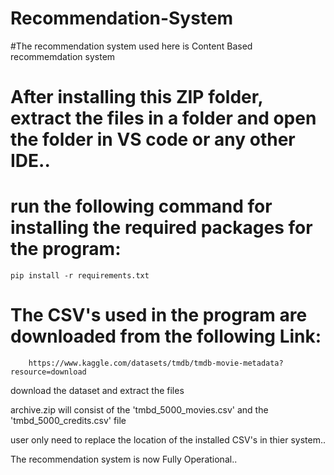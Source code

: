 # Recommendation-System

#The recommendation system used here is Content Based recommemdation system

# After installing this ZIP folder, extract the files in a folder and open the folder in VS code or any other IDE..
# run the following command for installing the required packages for the program:
    pip install -r requirements.txt   

# The CSV's used in the program are downloaded from the following Link:
        https://www.kaggle.com/datasets/tmdb/tmdb-movie-metadata?resource=download

download the dataset and extract the files

archive.zip will consist of the 'tmbd_5000_movies.csv' and the 'tmbd_5000_credits.csv' file

user only need to replace the location of the installed CSV's in thier system..

The recommendation system is now Fully Operational..
